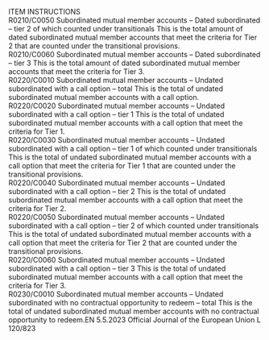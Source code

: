  
ITEM  INSTRUCTIONS  
R0210/C0050  Subordinated mutual member 
accounts – Dated subordinated 
– tier 2 of which counted 
under transitionals  This is the total amount of dated subordinated mutual member accounts that 
meet the criteria for Tier 2 that are counted under the transitional provisions.  
R0210/C0060  Subordinated mutual member 
accounts – Dated subordinated 
– tier 3  This is the total amount of dated subordinated mutual member accounts that 
meet the criteria for Tier 3.  
R0220/C0010  Subordinated mutual member 
accounts – Undated 
subordinated with a call 
option – total  This is the total of undated subordinated mutual member accounts with a call 
option.  
R0220/C0020  Subordinated mutual member 
accounts – Undated 
subordinated with a call 
option – tier 1  This is the total of undated subordinated mutual member accounts with a call 
option that meet the criteria for Tier 1.  
R0220/C0030  Subordinated mutual member 
accounts – Undated 
subordinated with a call 
option – tier 1 of which 
counted under transitionals  This is the total of undated subordinated mutual member accounts with a call 
option that meet the criteria for Tier 1 that are counted under the transitional 
provisions.  
R0220/C0040  Subordinated mutual member 
accounts – Undated 
subordinated with a call 
option – tier 2  This is the total of undated subordinated mutual member accounts with a call 
option that meet the criteria for Tier 2.  
R0220/C0050  Subordinated mutual member 
accounts – Undated 
subordinated with a call 
option – tier 2 of which 
counted under transitionals  This is the total of undated subordinated mutual member accounts with a call 
option that meet the criteria for Tier 2 that are counted under the transitional 
provisions.  
R0220/C0060  Subordinated mutual member 
accounts – Undated 
subordinated with a call 
option – tier 3  This is the total of undated subordinated mutual member accounts with a call 
option that meet the criteria for Tier 3.  
R0230/C0010  Subordinated mutual member 
accounts – Undated 
subordinated with no 
contractual opportunity to 
redeem – total  This is the total of undated subordinated mutual member accounts with no 
contractual opportunity to redeem.EN  5.5.2023 Official Journal of the European Union L 120/823
